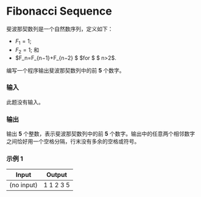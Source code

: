 # Fibonacci Sequence

斐波那契数列是一个自然数序列，定义如下：

* $F_1=1$;
* $F_2=1$; 和
* $F_n=F_{n−1}+F_{n−2} $    $for $   $    n>2$.

编写一个程序输出斐波那契数列中的前 **5** 个数字。

### 输入

此题没有输入。

### 输出

输出 **5** 个整数，表示斐波那契数列中的前 **5** 个数字。输出中的任意两个相邻数字之间恰好用一个空格分隔，行末没有多余的空格或符号。

### 示例 1


| Input      | Output    |
| ---------- | --------- |
| (no input) | 1 1 2 3 5 |
